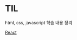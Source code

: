 # TIL
html, css, javascript 학습 내용 정리

[React](https://mingnana.github.io/TIL/react_basic/ver.1/build/index.html)

